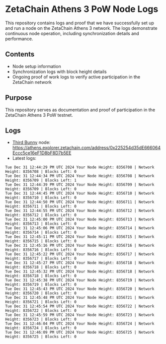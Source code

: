 # ZetaChain Athens 3 PoW Node Logs
This repository contains logs and proof that we have successfully set up and run a node on the ZetaChain Athens 3 network. The logs demonstrate continuous node operation, including synchronization details and performance.

## Contents
- Node setup information
- Synchronization logs with block height details
- Ongoing proof of work logs to verify active participation in the ZetaChain network

## Purpose
This repository serves as documentation and proof of participation in the ZetaChain Athens 3 PoW testnet.

## Logs

- [Third Bunny](https://thirdbunny.xyz/) node: https://athens.explorer.zetachain.com/address/0x225254d35dE666064Eccc5ce16eF1D8bF8D7b5EE
- Latest logs:
```
Tue Dec 31 12:44:29 PM UTC 2024 Your Node Height: 8356708 | Network Height: 8356708 | Blocks Left: 0
Tue Dec 31 12:44:34 PM UTC 2024 Your Node Height: 8356708 | Network Height: 8356709 | Blocks Left: 1
Tue Dec 31 12:44:39 PM UTC 2024 Your Node Height: 8356709 | Network Height: 8356709 | Blocks Left: 0
Tue Dec 31 12:44:45 PM UTC 2024 Your Node Height: 8356710 | Network Height: 8356710 | Blocks Left: 0
Tue Dec 31 12:44:50 PM UTC 2024 Your Node Height: 8356711 | Network Height: 8356711 | Blocks Left: 0
Tue Dec 31 12:44:55 PM UTC 2024 Your Node Height: 8356712 | Network Height: 8356712 | Blocks Left: 0
Tue Dec 31 12:45:00 PM UTC 2024 Your Node Height: 8356713 | Network Height: 8356713 | Blocks Left: 0
Tue Dec 31 12:45:06 PM UTC 2024 Your Node Height: 8356714 | Network Height: 8356714 | Blocks Left: 0
Tue Dec 31 12:45:11 PM UTC 2024 Your Node Height: 8356715 | Network Height: 8356715 | Blocks Left: 0
Tue Dec 31 12:45:16 PM UTC 2024 Your Node Height: 8356716 | Network Height: 8356716 | Blocks Left: 0
Tue Dec 31 12:45:22 PM UTC 2024 Your Node Height: 8356717 | Network Height: 8356717 | Blocks Left: 0
Tue Dec 31 12:45:27 PM UTC 2024 Your Node Height: 8356718 | Network Height: 8356718 | Blocks Left: 0
Tue Dec 31 12:45:32 PM UTC 2024 Your Node Height: 8356718 | Network Height: 8356718 | Blocks Left: 0
Tue Dec 31 12:45:38 PM UTC 2024 Your Node Height: 8356719 | Network Height: 8356719 | Blocks Left: 0
Tue Dec 31 12:45:43 PM UTC 2024 Your Node Height: 8356720 | Network Height: 8356720 | Blocks Left: 0
Tue Dec 31 12:45:48 PM UTC 2024 Your Node Height: 8356721 | Network Height: 8356721 | Blocks Left: 0
Tue Dec 31 12:45:54 PM UTC 2024 Your Node Height: 8356722 | Network Height: 8356722 | Blocks Left: 0
Tue Dec 31 12:45:59 PM UTC 2024 Your Node Height: 8356723 | Network Height: 8356723 | Blocks Left: 0
Tue Dec 31 12:46:04 PM UTC 2024 Your Node Height: 8356724 | Network Height: 8356724 | Blocks Left: 0
Tue Dec 31 12:46:09 PM UTC 2024 Your Node Height: 8356725 | Network Height: 8356725 | Blocks Left: 0
```
